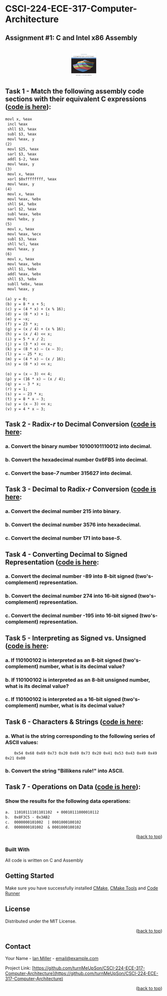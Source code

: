 # CSCI-224-ECE-317-Computer-Architecture

## Assignment #1: C and Intel x86 Assembly
 
<a  name="readme-top"></a>
   
<!-- PROJECT LOGO -->
<br />
<div align="center">
  <a href="https://github.com/turnMeUpSon/CSCI-224-ECE-317-Computer-Architecture">
    <img src="https://github.com/turnMeUpSon/CSCI-224-ECE-317-Computer-Architecture/blob/main/ComputerSystems.jpeg" alt="Logo" width="80" height="80">
  </a>
</div>



<!-- Task 1 -->

## Task 1 - Match the following assembly code sections with their equivalent C expressions ([code is here](https://github.com/turnMeUpSon/Solved-CSCI-224-ECE-317-Computer-Architecture/blob/Data-Representation-and-Operations/data_representation_and_operation_1.c)):
```
movl x, %eax
 incl %eax
 shll $3, %eax
 subl $3, %eax
 movl %eax, y
(2)
 movl $25, %eax
 sarl $3, %eax
 addl $-2, %eax
 movl %eax, y
(3)
 movl x, %eax
 xorl $0xffffffff, %eax
 movl %eax, y
(4)
 movl x, %eax
 movl %eax, %ebx
 shll $4, %ebx
 sarl $2, %eax
 subl %eax, %ebx
 movl %ebx, y
(5)
 movl x, %eax
 movl %eax, %ecx
 subl $3, %eax
 shll %cl, %eax
 movl %eax, y
(6)
 movl x, %eax
 movl %eax, %ebx
 shll $1, %ebx
 addl %eax, %ebx
 shll $3, %ebx
 subll %ebx, %eax
 movl %eax, y

(a) y = 0;
(b) y = 8 * x + 5;
(c) y = (4 * x) + (x % 16);
(d) y = (8 * x) + 1;
(e) y = ~x;
(f) y = 23 * x;
(g) y = (x / 4) + (x % 16);
(h) y = (x / 4) << x;
(i) y = 5 * x / 2;
(j) y = (3 * x) << x;
(k) y = (8 * x) – (x – 3);
(l) y = – 25 * x;
(m) y = (4 * x) – (x / 16);
(n) y = (8 * x) << x;

(o) y = (x – 3) << 4;
(p) y = (16 * x) – (x / 4);
(q) y = – 3 * x;
(r) y = 1;
(s) y = – 23 * x;
(t) y = 8 * x – 3;
(u) y = (x – 3) << x;
(v) y = 4 * x – 3; 
```

## Task 2 - **Radix-_r_  to Decimal Conversion** ([code is here](https://github.com/turnMeUpSon/Solved-CSCI-224-ECE-317-Computer-Architecture/blob/Data-Representation-and-Operations/data_representation_and_operation_2.c):
### a.  Convert the binary number 10100101110012  into decimal.
### b. Convert the hexadecimal number 0x6FB5 into decimal.
### c. Convert the base-_7_  number 315627  into decimal.

## Task 3 - **Decimal to Radix-_r_  Conversion** ([code is here](https://github.com/turnMeUpSon/Solved-CSCI-224-ECE-317-Computer-Architecture/blob/Data-Representation-and-Operations/data_representation_and_operation_3.c):
### a.  Convert the decimal number 215 into binary.
### b.  Convert the decimal number 3576 into hexadecimal.
### c.  Convert the decimal number 171 into base-_5_.

## Task 4 - **Converting Decimal to Signed Representation** ([code is here](https://github.com/turnMeUpSon/Solved-CSCI-224-ECE-317-Computer-Architecture/blob/Data-Representation-and-Operations/data_representation_and_operation_4.c):
### a.  Convert the decimal number -89 into 8-bit signed (two's-complement) representation.
### b.  Convert the decimal number 274 into 16-bit signed (two's-complement) representation.
### c.  Convert the decimal number -195 into 16-bit signed (two's-complement) representation.

## Task 5 - **Interpreting as Signed vs. Unsigned** ([code is here](https://github.com/turnMeUpSon/Solved-CSCI-224-ECE-317-Computer-Architecture/blob/Data-Representation-and-Operations/data_representation_and_operation_5.c):
### a.  If 110100102  is interpreted as an 8-bit signed (two's-complement) number, what is its decimal value?
### b.  If 110100102  is interpreted as an 8-bit unsigned number, what is its decimal value?
### c.  If 110100102  is interpreted as a 16-bit signed (two's-complement) number, what is its decimal value?

## Task 6 - **Characters & Strings** ([code is here](https://github.com/turnMeUpSon/Solved-CSCI-224-ECE-317-Computer-Architecture/blob/Data-Representation-and-Operations/data_representation_and_operation_6.c):
### a. What is the string corresponding to the following series of ASCII values:  
        0x54 0x68 0x69 0x73 0x20 0x69 0x73 0x20 0x41 0x53 0x43 0x49 0x49 0x21 0x00  
        
### b. Convert the string "Billikens rule!" into ASCII.
## Task 7 - **Operations on Data** ([code is here](https://github.com/turnMeUpSon/Solved-CSCI-224-ECE-317-Computer-Architecture/blob/Data-Representation-and-Operations/data_representation_and_operation_7.c)):
### Show the results for the following data operations:
    a.  11010111101101102  + 00010111000010112
    b.  0x8F3C5 - 0x3AB2
    c.  0000000101002  | 0001000100102
    d.  0000000101002  & 0001000100102
  

<p  align="right">(<a  href="#readme-top">back to top</a>)</p>

  
  
  

### Built With
All code is written on C and Assembly


## Getting Started

  

Make sure you have successfully installed [CMake](https://marketplace.visualstudio.com/items?itemName=twxs.cmake), [CMake Tools](https://marketplace.visualstudio.com/items?itemName=ms-vscode.cmake-tools) and [Code Runner](https://marketplace.visualstudio.com/items?itemName=formulahendry.code-runner)


<!-- LICENSE -->

## License

  

Distributed under the MIT License.

  

<p  align="right">(<a  href="#readme-top">back to top</a>)</p>

  
  
  

<!-- CONTACT -->

## Contact

  

Your Name - [Ian Miller](https://www.linkedin.com/in/ian-miller-620a63245/) - email@example.com

  

Project Link: [https://github.com/turnMeUpSon/CSCI-224-ECE-317-Computer-Architecture](https://github.com/turnMeUpSon/CSCI-224-ECE-317-Computer-Architecture)

  

<p  align="right">(<a  href="#readme-top">back to top</a>)</p>